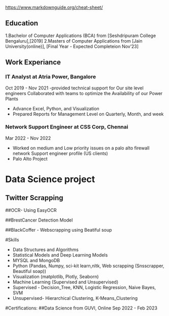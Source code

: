https://www.markdownguide.org/cheat-sheet/


## Education
1.Bachelor of Computer Applications (BCA) from [Seshdripuram College Bengaluru],[2019]
2.Masters of Computer Applications from [Jain University(online)], [Final Year - Expected Completeion Nov’23]

## Work Experiance
### IT Analyst at Atria Power, Bangalore
Oct 2019 - Nov 2021
-provided technical support for Our site level engineers Collaborated with teams to optimize the Availability of our Power Plants
- Advance Excel, Python, and Visualization
- Prepared Reports for Management Level on Quarterly, Month, and week

### Network Support Engineer at CSS Corp, Chennai 
Mar 2022 - Nov 2022
- Worked on medium and Low priority issues on a palo alto firewall network Support engineer profile (US clients)
- Palo Alto Project

# Data Science project

## Twitter Scrapping

##OCR- Using EasyOCR

##BrestCancer Detection Model

##BlackCoffer - Webscrapping using Beatiful soup

#Skills
- Data Structures and Algorithms
- Statistical Models and Deep Learning Models
- MYSQL and MongoDB
- Python (Pandas, Numpy, sci-kit learn,nltk, Web scrapping (Snsscrapper, Beautiful soap))
- Visualization (matplotlib, Plotly, Seaborn)
- Machine Learning (Supervised and Unsupervised)
- Supervised - Decision_Tree, KNN, Logistic Regression, Naive Bayes, SVM
- Unsupervised- Hierarchical Clustering, K-Means_Clustering   





#Certifications:
##Data Science from GUVI, Online
Sep 2022 - Feb 2023
